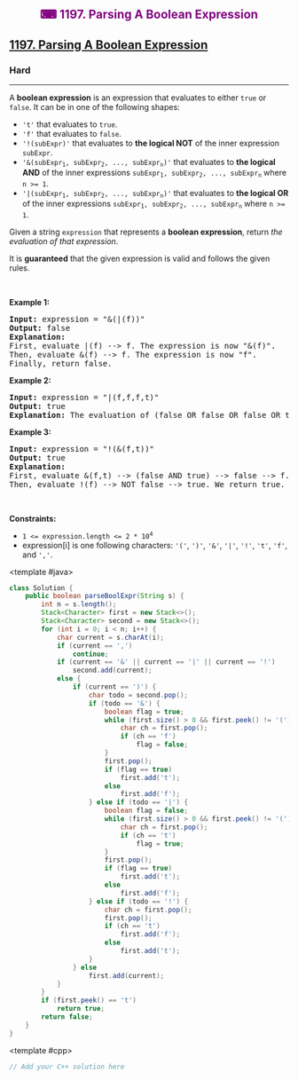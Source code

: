 <div align = "center">
<h style = "margin-bottom: 0px; margin-top: 0px; color : purple;" align = "center" class = "header">

## ⌨ 1197. Parsing A Boolean Expression

</h>
</div>

<h2><a href="https://leetcode.com/problems/parsing-a-boolean-expression" target = "_blank">1197. Parsing A Boolean Expression</a></h2><h3>Hard</h3><hr><p>A <strong>boolean expression</strong> is an expression that evaluates to either <code>true</code> or <code>false</code>. It can be in one of the following shapes:</p>

<ul>
	<li><code>&#39;t&#39;</code> that evaluates to <code>true</code>.</li>
	<li><code>&#39;f&#39;</code> that evaluates to <code>false</code>.</li>
	<li><code>&#39;!(subExpr)&#39;</code> that evaluates to <strong>the logical NOT</strong> of the inner expression <code>subExpr</code>.</li>
	<li><code>&#39;&amp;(subExpr<sub>1</sub>, subExpr<sub>2</sub>, ..., subExpr<sub>n</sub>)&#39;</code> that evaluates to <strong>the logical AND</strong> of the inner expressions <code>subExpr<sub>1</sub>, subExpr<sub>2</sub>, ..., subExpr<sub>n</sub></code> where <code>n &gt;= 1</code>.</li>
	<li><code>&#39;|(subExpr<sub>1</sub>, subExpr<sub>2</sub>, ..., subExpr<sub>n</sub>)&#39;</code> that evaluates to <strong>the logical OR</strong> of the inner expressions <code>subExpr<sub>1</sub>, subExpr<sub>2</sub>, ..., subExpr<sub>n</sub></code> where <code>n &gt;= 1</code>.</li>
</ul>

<p>Given a string <code>expression</code> that represents a <strong>boolean expression</strong>, return <em>the evaluation of that expression</em>.</p>

<p>It is <strong>guaranteed</strong> that the given expression is valid and follows the given rules.</p>

<p>&nbsp;</p>
<p><strong class="example">Example 1:</strong></p>

<pre>
<strong>Input:</strong> expression = &quot;&amp;(|(f))&quot;
<strong>Output:</strong> false
<strong>Explanation:</strong> 
First, evaluate |(f) --&gt; f. The expression is now &quot;&amp;(f)&quot;.
Then, evaluate &amp;(f) --&gt; f. The expression is now &quot;f&quot;.
Finally, return false.
</pre>

<p><strong class="example">Example 2:</strong></p>

<pre>
<strong>Input:</strong> expression = &quot;|(f,f,f,t)&quot;
<strong>Output:</strong> true
<strong>Explanation:</strong> The evaluation of (false OR false OR false OR true) is true.
</pre>

<p><strong class="example">Example 3:</strong></p>

<pre>
<strong>Input:</strong> expression = &quot;!(&amp;(f,t))&quot;
<strong>Output:</strong> true
<strong>Explanation:</strong> 
First, evaluate &amp;(f,t) --&gt; (false AND true) --&gt; false --&gt; f. The expression is now &quot;!(f)&quot;.
Then, evaluate !(f) --&gt; NOT false --&gt; true. We return true.
</pre>

<p>&nbsp;</p>
<p><strong>Constraints:</strong></p>

<ul>
	<li><code>1 &lt;= expression.length &lt;= 2 * 10<sup>4</sup></code></li>
	<li>expression[i] is one following characters: <code>&#39;(&#39;</code>, <code>&#39;)&#39;</code>, <code>&#39;&amp;&#39;</code>, <code>&#39;|&#39;</code>, <code>&#39;!&#39;</code>, <code>&#39;t&#39;</code>, <code>&#39;f&#39;</code>, and <code>&#39;,&#39;</code>.</li>
</ul>

<CodeTabs :languages="[ { name: 'C++', slot: 'cpp' }, { name: 'Java', slot: 'java' } ]">

<template #java>

```java
class Solution {
    public boolean parseBoolExpr(String s) {
        int n = s.length();
        Stack<Character> first = new Stack<>();
        Stack<Character> second = new Stack<>();
        for (int i = 0; i < n; i++) {
            char current = s.charAt(i);
            if (current == ',')
                continue;
            if (current == '&' || current == '|' || current == '!')
                second.add(current);
            else {
                if (current == ')') {
                    char todo = second.pop();
                    if (todo == '&') {
                        boolean flag = true;
                        while (first.size() > 0 && first.peek() != '(') {
                            char ch = first.pop();
                            if (ch == 'f')
                                flag = false;
                        }
                        first.pop();
                        if (flag == true)
                            first.add('t');
                        else
                            first.add('f');
                    } else if (todo == '|') {
                        boolean flag = false;
                        while (first.size() > 0 && first.peek() != '(') {
                            char ch = first.pop();
                            if (ch == 't')
                                flag = true;
                        }
                        first.pop();
                        if (flag == true)
                            first.add('t');
                        else
                            first.add('f');
                    } else if (todo == '!') {
                        char ch = first.pop();
                        first.pop();
                        if (ch == 't')
                            first.add('f');
                        else
                            first.add('t');
                    }
                } else
                    first.add(current);
            }
        }
        if (first.peek() == 't')
            return true;
        return false;
    }
}
```

</template>

<template #cpp>

```cpp
// Add your C++ solution here
```

</template>

</CodeTabs>
